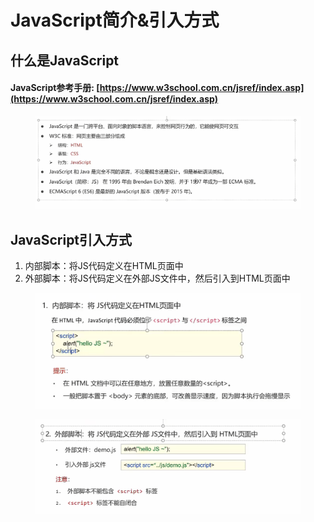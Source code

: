 # JavaScript简介&引入方式

## 什么是JavaScript

#### JavaScript参考手册:   [https://www.w3school.com.cn/jsref/index.asp](https://www.w3school.com.cn/jsref/index.asp)

<figure><img src="../.gitbook/assets/image (7) (1).png" alt=""><figcaption></figcaption></figure>

## JavaScript引入方式

1. 内部脚本：将JS代码定义在HTML页面中
2. 外部脚本：将JS代码定义在外部JS文件中，然后引入到HTML页面中

<figure><img src="../.gitbook/assets/image (1) (1).png" alt=""><figcaption></figcaption></figure>

<figure><img src="../.gitbook/assets/image (15).png" alt=""><figcaption></figcaption></figure>
